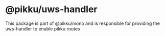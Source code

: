# @pikku/uws-handler

This package is part of @pikku/mono and is responsible for providing the uws-handler to enable pikku routes

